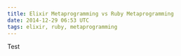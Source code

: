 ```yaml
---
title: Elixir Metaprogramming vs Ruby Metaprogramming
date: 2014-12-29 06:53 UTC
tags: elixir, ruby, metaprogramming
---
```


Test
